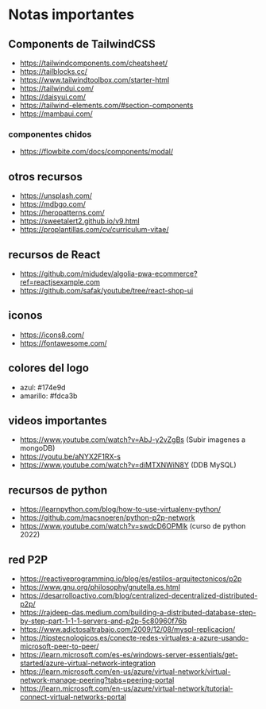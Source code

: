 #  Notas importantes

## Components de TailwindCSS
- https://tailwindcomponents.com/cheatsheet/
- https://tailblocks.cc/
- https://www.tailwindtoolbox.com/starter-html
- https://tailwindui.com/
- https://daisyui.com/
- https://tailwind-elements.com/#section-components
- https://mambaui.com/

### componentes chidos
- https://flowbite.com/docs/components/modal/

## otros recursos
- https://unsplash.com/
- https://mdbgo.com/
- https://heropatterns.com/
- https://sweetalert2.github.io/v9.html
- https://proplantillas.com/cv/curriculum-vitae/

## recursos de React
- https://github.com/midudev/algolia-pwa-ecommerce?ref=reactjsexample.com
- https://github.com/safak/youtube/tree/react-shop-ui

## iconos
- https://icons8.com/
- https://fontawesome.com/

## colores del logo
- azul: #174e9d
- amarillo: #fdca3b

## videos importantes
- https://www.youtube.com/watch?v=AbJ-y2vZgBs (Subir imagenes a mongoDB)
- https://youtu.be/aNYX2F1RX-s
- https://www.youtube.com/watch?v=diMTXNWiN8Y (DDB MySQL)

## recursos de python
- https://learnpython.com/blog/how-to-use-virtualenv-python/
- https://github.com/macsnoeren/python-p2p-network
- https://www.youtube.com/watch?v=swdcD6OPMlk (curso de python 2022)

## red P2P
- https://reactiveprogramming.io/blog/es/estilos-arquitectonicos/p2p
- https://www.gnu.org/philosophy/gnutella.es.html 
- https://desarrolloactivo.com/blog/centralized-decentralized-distributed-p2p/
- https://rajdeep-das.medium.com/building-a-distributed-database-step-by-step-part-1-1-1-servers-and-p2p-5c80960f76b 
- https://www.adictosaltrabajo.com/2009/12/08/mysql-replicacion/
- https://tipstecnologicos.es/conecte-redes-virtuales-a-azure-usando-microsoft-peer-to-peer/
- https://learn.microsoft.com/es-es/windows-server-essentials/get-started/azure-virtual-network-integration
- https://learn.microsoft.com/en-us/azure/virtual-network/virtual-network-manage-peering?tabs=peering-portal
- https://learn.microsoft.com/en-us/azure/virtual-network/tutorial-connect-virtual-networks-portal